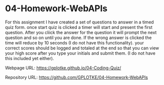 # 04-Homework-WebAPIs

For this assignment I have created a set of questions to answer in a timed quiz form. once start quiz is clicked a timer will start and present the first question. After you cliick the answer for the question it will prompt the next question and so on until you are done. If the wrong answer is clicked the time will reduce by 10 seconds (I do not have this functionality). your correct scores should be logged and totaled at the end so that you can view your high score after you type your initials and submit them. (I do not have this included yet either). 

Webpage URL: https://gplotke.github.io/04-Coding-Quiz/

Repository URL: https://github.com/GPLOTKE/04-Homework-WebAPIs
